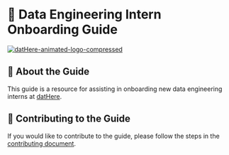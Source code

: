 # 🚀 Data Engineering Intern Onboarding Guide

[![datHere-animated-logo-compressed](https://github.com/dathere/de-intern-guide/assets/30333942/1aa66e26-226f-41a8-88bc-059bd39f8f84)](https://dathere.com)

## 📖 About the Guide

This guide is a resource for assisting in onboarding new data engineering interns at [datHere](https://dathere.com).

## 🤝 Contributing to the Guide

If you would like to contribute to the guide, please follow the steps in the [contributing document](./CONTRIBUTING.md).
